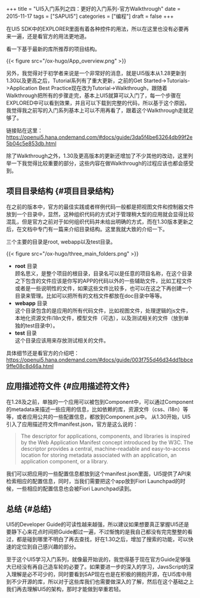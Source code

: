 +++
title = "UI5入门系列之四：更好的入门系列-官方Walkthrough"
date = 2015-11-17
tags = ["SAPUI5"]
categories = ["编程"]
draft = false
+++

在UI5 SDK中的EXPLORER里面有着各种控件的用法，所以在这里也没有必要再来一遍，还是看官方的用法更地道。
<!--more-->
看一下基于最新的库所推荐的项目结构。

{{< figure src="/ox-hugo/App_overview.png" >}}

另外，我觉得对于初学者来说是一个非常好的消息，就是UI5版本从1.28更新到1.30以及更高之后，Tutorial系列有了重大更新，之前的Get Started->Tutorials->Application Best Practice现在改为Tutorial->Walkthrough，跟随着Walkthrough把所有的步骤走完，基本上UI5就算可以入门了，每一个步骤在EXPLORED中可以看到效果，并且可以下载到完整的代码，所以基于这个原因，我觉得我之前写的入门系列基本上可以不用再看了，跟着这个Walkthrough走就足够了。

链接贴在这里：<https://openui5.hana.ondemand.com/#docs/guide/3da5f4be63264db99f2e5b04c5e853db.html>

除了Walkthrough之外，1.30及更高版本的更新还增加了不少其他的改动，这里列举一下我觉得比较重要的部分，这些内容在做Walkthrough的过程应该也都会感受到。


## 项目目录结构 {#项目目录结构}

在之前的版本中，官方的最佳实践或者样例代码一般都是把视图文件和控制器文件放到一个目录中，显然，这种组织代码的方式对于管理稍大型的应用就会显得比较混乱，但是官方之前对于如何组织代码并未给出明确的方式，而在1.30版本更新之后，在文档中专门有一篇来介绍目录结构。这里我就大致的介绍一下。

三个主要的目录是root, webapp以及test目录。

{{< figure src="/ox-hugo/three_main_folders.png" >}}

-   **root** 目录 <br />
    顾名思义，是整个项目的根目录，目录名可以是任意的项目名称，在这个目录之下包含的文件应该是你写的APP的代码以外的一些辅助文件，比如工程文件或者是一些说明性的文件，如果这些文件比较多，也可以在这之下再创建一个目录来管理。比如可以把所有的文档文件都放在doc目录中等等。
-   **webapp** 目录 <br />
    这个目录包含的是应用的所有代码文件，比如视图文件，处理逻辑的js文件，本地化资源文件i18n文件，模型文件（可选），以及测试相关的文件（放到单独的test目录中）。
-   **test** 目录 <br />
    这个目录应该用来存放测试相关的文件。

具体细节还是看官方的介绍吧：<https://openui5.hana.ondemand.com/#docs/guide/003f755d46d34dd1bbce9ffe08c8d46a.html>


## 应用描述符文件 {#应用描述符文件}

在1.28及之前，单独的一个应用可以被包到Component中，可以通过Component的metadata来描述一些应用的信息，比如依赖的库，资源文件（css、i18n）等等，或者应用公共的一些配置信息，都放到Component.js中。
从1.30开始，UI5引入了应用描述符文件manifest.json，官方是这么说的：

> The descriptor for applications, components, and libraries is inspired by the Web Application Manifest concept introduced by the W3C. The descriptor provides a central, machine-readable and easy-to-access location for storing metadata associated with an application, an application component, or a library.

我们可以把应用的一些配置信息都放到这个manifest.json里面，UI5提供了API来检索相应的配置信息，同时，当我们需要把这个app放到Fiori Launchpad的时候，一些相应的配置信息也会被Fiori Launchpad读到。


## 总结 {#总结}

UI5的Developer Guide的可读性越来越强，所以建议如果想要真正掌握UI5还是要静下心来花点时间把Guide都过一遍，不过惭愧的是我自己都没有完完整整的看过，都是碰到哪里不明白了再去查找，好在1.30之后，增加了搜索的功能，可以快速的定位到自己感兴趣的部分。

至于这个UI5学习入门系列，就像最开始说的，我觉得基于现在官方Guide足够强大已经没有再自己造车轮的必要了。如果要进一步的深入的学习，JavsScript的深入理解是必不可少的，同时要看到SAP现在也是在积极的拥抱开源，在UI5库中用到不少开源的库，所以对于这些库我们也需要做深入的了解，然后在这个基础之上我们再去理解UI5的架构，那时才能做到举重若轻。
